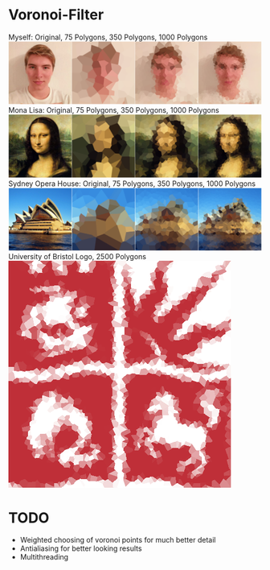 # Voronoi-Filter

Myself: Original, 75 Polygons, 350 Polygons, 1000 Polygons
![Screenshot](https://raw.githubusercontent.com/thewildnath/Voronoi-Filter/master/Voronoi/bin/Debug/NathanCollage.png)
Mona Lisa: Original, 75 Polygons, 350 Polygons, 1000 Polygons
![Screenshot](https://raw.githubusercontent.com/thewildnath/Voronoi-Filter/master/Voronoi/bin/Debug/MonaCollage.png)
Sydney Opera House: Original, 75 Polygons, 350 Polygons, 1000 Polygons
![Screenshot](https://raw.githubusercontent.com/thewildnath/Voronoi-Filter/master/Voronoi/bin/Debug/SydneyCollage.png)
University of Bristol Logo, 2500 Polygons
![Screenshot](https://raw.githubusercontent.com/thewildnath/Voronoi-Filter/master/Voronoi/bin/Debug/uob-logo.pngvoronoi-2500.bmp)

# TODO
- Weighted choosing of voronoi points for much better detail
- Antialiasing for better looking results
- Multithreading
